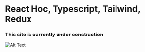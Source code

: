 # React Hoc, Typescript, Tailwind, Redux

### This site is currently under construction 

![Alt Text](https://media.giphy.com/media/vFKqnCdLPNOKc/giphy.gif)
